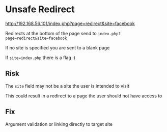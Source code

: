 # Unsafe Redirect

http://192.168.56.101/index.php?page=redirect&site=facebook

Redirects at the bottom of the page send to `index.php?page=redirect&site=facebook`

If no site is specified you are sent to a blank page

If `site=index.php` there is a flag :)

## Risk

The `site` field may not be a site the user is intended to visit

This could result in a redirect to a page the user should not have access to

## Fix

Argument validation or linking directly to target site
